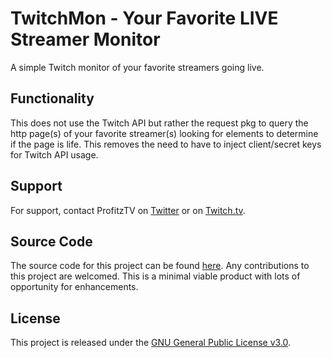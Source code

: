 # TwitchMon - Your Favorite LIVE Streamer Monitor
A simple Twitch monitor of your favorite streamers going live.

## Functionality
This does not use the Twitch API but rather the request pkg to query the http page(s) of your favorite streamer(s) looking for elements to determine if the page is life.
This removes the need to have to inject client/secret keys for Twitch API usage.



## Support
For support, contact ProfitzTV on [Twitter](https://www.twitter.com/profitztv) or on [Twitch.tv](https://www.twitch.tv/profitztv).

## Source Code
The source code for this project can be found [here](https://github.com/Profitz/TwitchMon).
Any contributions to this project are welcomed.  This is a minimal viable product with lots of opportunity for enhancements.

## License
This project is released under the [GNU General Public License v3.0](https://www.gnu.org/licenses/gpl-3.0.html).
